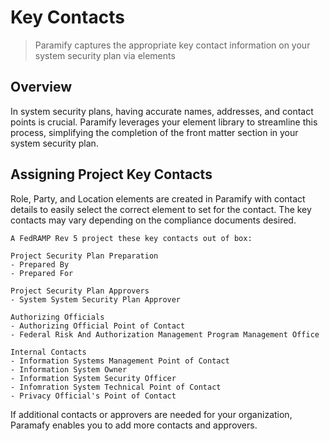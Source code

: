 # Key Contacts
> Paramify captures the appropriate key contact information on your system security plan via elements

## Overview
In system security plans, having accurate names, addresses, and contact points is crucial. Paramify leverages your element library to streamline this process, simplifying the completion of the front matter section in your system security plan.

<YouTube src="https://www.youtube.com/embed/5HDllg7AOLo?si=GWf57JOvdcykA7aN" />

## Assigning Project Key Contacts
Role, Party, and Location elements are created in Paramify with contact details to easily select the correct element to set for the contact.  The key contacts may vary depending on the compliance documents desired. 

```
A FedRAMP Rev 5 project these key contacts out of box:

Project Security Plan Preparation
- Prepared By
- Prepared For

Project Security Plan Approvers
- System System Security Plan Approver

Authorizing Officials
- Authorizing Official Point of Contact
- Federal Risk And Authorization Management Program Management Office

Internal Contacts
- Information Systems Management Point of Contact
- Information System Owner
- Information System Security Officer
- Infomration System Technical Point of Contact
- Privacy Official's Point of Contact
```
If additional contacts or approvers are needed for your organization, Paramafy enables you to add more contacts and approvers.
